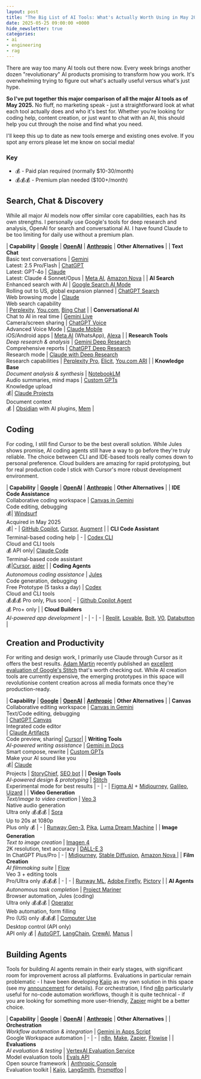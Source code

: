 ```yaml
---
layout: post
title: "The Big List of AI Tools: What's Actually Worth Using in May 2025?"
date: 2025-05-25 09:00:00 +0000
hide_newsletter: true
categories:
- ai
- engineering
- rag
---
```


There are way too many AI tools out there now. Every week brings another dozen "revolutionary" AI products promising to transform how you work. It's overwhelming trying to figure out what's actually useful versus what's just hype.

**So I've put together this major comparison of all the major AI tools as of May 2025.** No fluff, no marketing speak - just a straightforward look at what each tool actually does and who it's best for. Whether you're looking for coding help, content creation, or just want to chat with an AI, this should help you cut through the noise and find what you need.

<!--more-->

I'll keep this up to date as new tools emerge and existing ones evolve. If you spot any errors please let me know on social media!

### Key

- 💰 - Paid plan required (normally $10-30/month)
- 💰💰💰 - Premium plan needed ($100+/month)

<style>
table {
  border-collapse: separate;
  border-spacing: 0 0.5em;
  width: 100%;
}
thead th {
  text-align: left;
  background: #fff;
  padding: 8px 4px;
}
tbody tr:nth-child(even) {
  background: #f7f3fe;
}
tbody td {
  vertical-align: top;
  padding: 8px 4px;
}
table a {
  text-decoration: underline;
}
</style>

## Search, Chat & Discovery

While all major AI models now offer similar core capabilities, each has its own strengths. I personally use Google's tools for deep research and analysis, OpenAI for search and conversational AI. I have found Claude to be too limiting for daily use without a premium plan.

| **Capability** | **[Google](https://ai.google)** | **[OpenAI](https://openai.com)** | **[Anthropic](https://anthropic.com)** | **Other Alternatives** |
| **Text Chat**<br>Basic text conversations | [Gemini](https://gemini.google.com)<br>Latest: 2.5 Pro/Flash | [ChatGPT](https://chat.openai.com)<br>Latest: GPT-4o | [Claude](https://claude.ai)<br>Latest: Claude 4 Sonnet/Opus | [Meta AI](https://ai.meta.com), [Amazon Nova](https://aws.amazon.com/ai/generative-ai/nova/) |
| **AI Search**<br>Enhanced search with AI | [Google Search AI Mode](https://www.google.com/search)<br>Rolling out to US, global expansion planned | [ChatGPT Search](https://openai.com/index/introducing-chatgpt-search/)<br>Web browsing mode | [Claude](https://claude.ai)<br>Web search capability<br>| [Perplexity](https://perplexity.ai), [You.com](https://you.com), [Bing Chat](https://www.bing.com/chat) |
| **Conversational AI**<br>Chat to AI in real time | [Gemini Live](https://gemini.google.com)<br>Camera/screen sharing | [ChatGPT Voice](https://openai.com/chatgpt)<br>Advanced Voice Mode | [Claude Mobile](https://claude.ai)<br>iOS/Android apps | [Meta AI](https://ai.meta.com) (WhatsApp), [Alexa](https://alexa.amazon.com) |
| **Research Tools**<br>*Deep research & analysis* | [Gemini Deep Research](https://gemini.google.com/advanced)<br>Comprehensive reports | [ChatGPT Deep Research](https://chat.openai.com)<br>Research mode | [Claude with Deep Research](https://claude.ai)<br>Research capabilities | [Perplexity Pro](https://perplexity.ai/pro), [Elicit](https://elicit.com), [You.com ARI](https://you.com/ari) |
| **Knowledge Base**<br>*Document analysis & synthesis* | [NotebookLM](https://notebooklm.google.com)<br>Audio summaries, mind maps | [Custom GPTs](https://chat.openai.com/gpts)<br>Knowledge upload<br>💰| [Claude Projects](https://www.anthropic.com/news/projects)<br>Document context<br>💰 | [Obsidian](https://obsidian.md) with AI plugins, [Mem](https://mem.ai) |

## Coding

For coding, I still find Cursor to be the best overall solution. While Jules shows promise, AI coding agents still have a way to go before they're truly reliable. The choice between CLI and IDE-based tools really comes down to personal preference. Cloud builders are amazing for rapid prototyping, but for real production code I stick with Cursor's more robust development environment.

| **Capability** | **[Google](https://ai.google)** | **[OpenAI](https://openai.com)** | **[Anthropic](https://anthropic.com)** | **Other Alternatives** |
| **IDE Code Assistance**<br>Collaborative coding workspace | [Canvas in Gemini](https://gemini.google.com/advanced)<br>Code editing, debugging<br>💰| [Windsurf](https://www.cnbc.com/2025/04/16/openai-in-talks-to-pay-about-3-billion-to-acquire-startup-windsurf.html)<br>Acquired in May 2025<br>💰| - | [GitHub Copilot](https://github.com/features/copilot), [Cursor](https://cursor.sh), [Augment](https://augmentcode.com) |
| **CLI Code Assistant**<br>Terminal-based coding help | - | [Codex CLI](https://openai.com/codex/)<br>Cloud and CLI tools<br>💰 API only| [Claude Code](https://docs.anthropic.com/en/docs/claude-code/overview)<br>Terminal-based code assistant<br>💰|[Cursor](https://cursor.sh), [aider](https://github.com/paul-gauthier/aider) |
| **Coding Agents**<br>*Autonomous coding assistance* | [Jules](https://jules.google.com)<br>Code generation, debugging<br>Free Prototype (5 tasks a day) | [Codex](https://openai.com/codex/)<br>Cloud and CLI tools<br>💰💰💰 Pro only, Plus soon| - | [Github Copilot Agent](https://docs.github.com/en/enterprise-cloud@latest/copilot/using-github-copilot/coding-agent/about-assigning-tasks-to-copilot)<br>💰 Pro+ only  |
| **Cloud Builders**<br>*AI-powered app development* | - | - | - | [Replit](https://replit.com), [Lovable](https://lovable.ai), [Bolt](https://bolt.so), [V0](https://v0.dev), [Databutton](https://databutton.com) |

## Creation and Productivity

For writing and design work, I primarily use Claude through Cursor as it offers the best results. [Adam Martin](https://www.linkedin.com/in/adam-martin-b3ba4414a/) recently published an [excellent evaluation of Google's Stitch](https://fractional-ctos.com/2025/05/24/google-stitch-evaluation-alternatives/) that's worth checking out. While AI creation tools are currently expensive, the emerging prototypes in this space will revolutionise content creation across all media formats once they're production-ready.

| **Capability** | **[Google](https://ai.google)** | **[OpenAI](https://openai.com)** | **[Anthropic](https://anthropic.com)** | **Other Alternatives** |
| **Canvas**<br>Collaborative editing workspace | [Canvas in Gemini](https://gemini.google/overview/canvas/?hl=en)<br>Text/Code editing, debugging<br>| [ChatGPT Canvas](https://openai.com/index/introducing-canvas/)<br>Integrated code editor<br>| [Claude Artifacts](https://www.anthropic.com/news/artifacts)<br>Code preview, sharing| [Cursor](https://cursor.sh)|
| **Writing Tools**<br>*AI-powered writing assistance* | [Gemini in Docs](https://workspace.google.com/solutions/ai/)<br>Smart compose, rewrite | [Custom GPTs](https://openai.com/index/introducing-gpts/)<br>Make your AI sound like you<br>💰| [Claude](https://claude.ai)<br>Projects | [StoryChief](https://storychief.io), [SEO bot](https://seobotai.com) |
| **Design Tools**<br>*AI-powered design & prototyping* | [Stitch](https://stitch.withgoogle.com/)<br>Experimental mode for best results | - | - | [Figma AI](https://www.figma.com/ai) + [Midjourney](https://midjourney.com), [Galileo](https://galileo.ai), [Uizard](https://uizard.io) |
| **Video Generation**<br>*Text/image to video creation* | [Veo 3](https://deepmind.google/technologies/veo/)<br>Native audio generation<br>Ultra only 💰💰💰 | [Sora](https://openai.com/sora)<br>Up to 20s at 1080p<br>Plus only 💰 | - | [Runway Gen-3](https://runwayml.com), [Pika](https://pika.art), [Luma Dream Machine](https://lumalabs.ai/dream-machine) |
| **Image Generation**<br>*Text to image creation* | [Imagen 4](https://deepmind.google/technologies/imagen/)<br>2K resolution, text accuracy | [DALL-E 3](https://openai.com/dall-e-3)<br>In ChatGPT Plus/Pro | - | [Midjourney](https://midjourney.com), [Stable Diffusion](https://stability.ai), [Amazon Nova ](https://aws.amazon.com/ai/generative-ai/nova/creative/) |
| **Film Creation**<br>*AI filmmaking suite* | [Flow](https://flow.google)<br>Veo 3 + editing tools<br>Pro/Ultra only 💰💰💰 | - | - | [Runway ML](https://runwayml.com), [Adobe Firefly](https://firefly.adobe.com), [Pictory](https://pictory.ai) |
| **AI Agents**<br>*Autonomous task completion* | [Project Mariner](https://blog.google/technology/google-deepmind/google-gemini-ai-update-december-2024/)<br>Browser automation, Jules (coding)<br>Ultra only 💰💰💰 | [Operator](https://openai.com/index/introducing-operator/)<br>Web automation, form filling<br>Pro (US) only 💰💰💰 | [Computer Use](https://www.anthropic.com/news/3-5-models-and-computer-use)<br>Desktop control (API only)<br>API only 💰 | [AutoGPT](https://autogpt.net), [LangChain](https://langchain.com), [CrewAI](https://crewai.com), [Manus](https://manus.ai) |

## Building Agents

Tools for building AI agents remain in their early stages, with significant room for improvement across all platforms. Evaluations in particular remain problematic - I have been developing [Kaijo](https://kaijo.ai) as my own solution in this space (see my [announcement](/kaijo) for details). For orchestration, I find [n8n](https://n8n.io) particularly useful for no-code automation workflows, though it is quite technical - if you are looking for something more user-friendly, [Zapier](https://zapier.com) might be a better choice.

| **Capability** | **[Google](https://ai.google)** | **[OpenAI](https://openai.com)** | **[Anthropic](https://anthropic.com)** | **Other Alternatives** |
| **Orchestration**<br>*Workflow automation & integration* | [Gemini in Apps Script](https://github.com/mhawksey/GeminiApp)<br>Google Workspace automation | - | - | [n8n](https://n8n.io), [Make](https://www.make.com), [Zapier](https://zapier.com), [Flowise](https://flowiseai.com) |
| **Evaluations**<br>*AI evaluation & testing* | [VertexAI Evaluation Service](https://cloud.google.com/vertex-ai/generative-ai/docs/models/evaluation-overview)<br>Model evaluation tools | [Evals API](https://platform.openai.com/docs/guides/evals)<br>Open source framework | [Anthropic Console](https://console.anthropic.com/dashboard)<br>Evaluation toolkit | [Kaijo](https://kaijo.ai), [LangSmith](https://smith.langchain.com), [Promptfoo](https://promptfoo.dev) |


